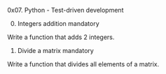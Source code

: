 0x07. Python - Test-driven development


0. Integers addition
mandatory

Write a function that adds 2 integers.


1. Divide a matrix
mandatory

Write a function that divides all elements of a matrix.
